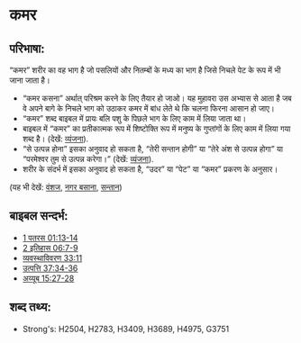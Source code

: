 # कमर #

## परिभाषा: ##

“कमर” शरीर का वह भाग है जो पसलियों और नितम्बों के मध्य का भाग है जिसे निचले पेट के रूप में भी जाना जाता है। 

* “कमर कसना” अर्थात् परिश्रम करने के लिए तैयार हो जाओ। यह मुहावरा उस अभ्यास से आता है जब वे अपने बागे के निचले भाग को उठाकर कमर में बांध लेते थे कि चलना फिरना आसान हो जाए।
* “कमर” शब्द बाइबल में प्रायः बलि पशु के पिछले भाग के लिए काम में लिया जाता था। 
* बाइबल में “कमर” का प्रतीकात्मक रूप में शिष्टोक्ति रूप में मनुष्य के गुप्तांगों के लिए काम में लिया गया शब्द है। (देखें: [व्यंजना](rc://en/ta/man/translate/figs-euphemism)).
* “से उत्पन्न होना” इसका अनुवाद हो सकता है, “तेरी सन्तान होगी” या “तेरे अंश से उत्पन्न होगा” या “परमेश्वर तुम से उत्पन्न करेगा।” (देखें: [व्यंजना](rc://en/ta/man/translate/figs-euphemism)).
* शरीर के संदर्भ में इसका अनुवाद हो सकता है, “उदर” या “पेट” या “कमर” प्रकरण के अनुसार।

(यह भी देखें: [वंशज](../other/descendant.md), [नगर बसाना](../other/gird.md), [सन्तान](../other/offspring.md))

## बाइबल सन्दर्भ: ##

* [1 पतरस 01:13-14](rc://en/tn/help/1pe/01/13)
* [2 इतिहास 06:7-9](rc://en/tn/help/2ch/06/07)
* [व्यवस्थाविवरण 33:11](rc://en/tn/help/deu/33/11)
* [उत्पत्ति 37:34-36](rc://en/tn/help/gen/37/34)
* [अय्यूब 15:27-28](rc://en/tn/help/job/15/27)

## शब्द तथ्य: ##

* Strong's: H2504, H2783, H3409, H3689, H4975, G3751
